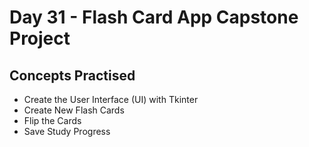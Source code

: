 # Day 31 - Flash Card App Capstone Project
## Concepts Practised
* Create the User Interface (UI) with Tkinter
* Create New Flash Cards
* Flip the Cards
* Save Study Progress
